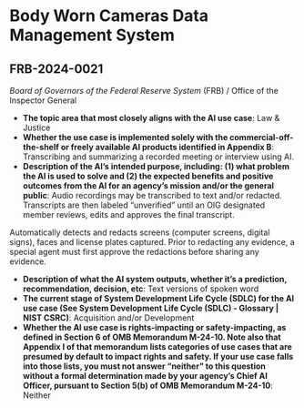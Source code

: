 # Body Worn Cameras Data Management System
## FRB-2024-0021
_Board of Governors of the Federal Reserve System_ (FRB) / Office of the Inspector General


+ **The topic area that most closely aligns with the AI use case**: Law & Justice
+ **Whether the use case is implemented solely with the commercial-off-the-shelf or freely available AI products identified in Appendix B**: Transcribing and summarizing a recorded meeting or interview using AI.
+ **Description of the AI’s intended purpose, including: (1) what problem the AI is used to solve and (2) the expected benefits and positive outcomes from the AI for an agency’s mission and/or the general public**: Audio recordings may be transcribed to text and/or redacted. Transcripts are
then labeled “unverified” until an OIG designated member reviews, edits and approves the final transcript.

Automatically detects and redacts screens (computer screens, digital
signs), faces and license plates captured. Prior to redacting any evidence, a special agent must first approve the redactions before sharing any evidence.
+ **Description of what the AI system outputs, whether it’s a prediction, recommendation, decision, etc**: Text versions of spoken word
+ **The current stage of System Development Life Cycle (SDLC) for the AI use case (See System Development Life Cycle (SDLC) - Glossary | NIST CSRC)**: Acquisition and/or Development
+ **Whether the AI use case is rights-impacting or safety-impacting, as defined in Section 6 of OMB Memorandum M-24-10. Note also that Appendix I of that memorandum lists categories of use cases that are presumed by default to impact rights and safety. If your use case falls into those lists, you must not answer “neither” to this question without a formal determination made by your agency’s Chief AI Officer, pursuant to Section 5(b) of OMB Memorandum M-24-10**: Neither